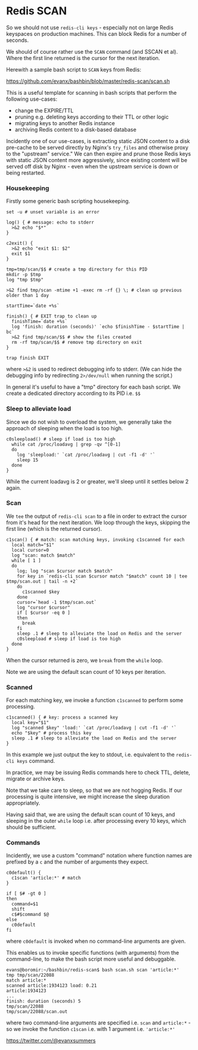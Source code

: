 
# Redis SCAN

So we should not use `redis-cli keys` - especially not on large Redis keyspaces on production machines. This can block Redis for a number of seconds.

We should of course rather use the `SCAN` command (and SSCAN et al). Where the first line returned is the cursor for the next iteration.

Herewith a sample bash script to `SCAN` keys from Redis:

https://github.com/evanx/bashbin/blob/master/redis-scan/scan.sh

This is a useful template for scanning in bash scripts that perform the following use-cases:
- change the EXPIRE/TTL
- pruning e.g. deleting keys according to their TTL or other logic
- migrating keys to another Redis instance
- archiving Redis content to a disk-based database

Incidently one of our use-cases, is extracting static JSON content to a disk pre-cache to be served directly by Nginx's `try_files` and otherwise proxy to the "upstream" service." We can then expire and prune those Redis keys with static JSON content more aggressively, since existing content will be served off disk by Nginx - even when the upstream service is down or being restarted.

### Housekeeping

Firstly some generic bash scripting housekeeping.

```shell
set -u # unset variable is an error

log() { # message: echo to stderr
  >&2 echo "$*"
}

c2exit() {
  >&2 echo "exit $1: $2"
  exit $1
}

tmp=tmp/scan/$$ # create a tmp directory for this PID
mkdir -p $tmp
log "tmp $tmp"

>&2 find tmp/scan -mtime +1 -exec rm -rf {} \; # clean up previous older than 1 day

startTime=`date +%s`

finish() { # EXIT trap to clean up
  finishTime=`date +%s`
  log 'finish: duration (seconds)' `echo $finishTime - $startTime | bc`
  >&2 find tmp/scan/$$ # show the files created
  rm -rf tmp/scan/$$ # remove tmp directory on exit
}

trap finish EXIT
```
where `>&2` is used to redirect debugging info to stderr. (We can hide the debugging info by redirecting `2>/dev/null` when running the script.)

In general it's useful to have a "tmp" directory for each bash script. We create a dedicated directory according to its PID i.e. `$$`



### Sleep to alleviate load

Since we do not wish to overload the system, we generally take the approach of sleeping when the load is too high.

```shell
c0sleepload() # sleep if load is too high
  while cat /proc/loadavg | grep -qv ^[0-1]
  do
    log 'sleepload:' `cat /proc/loadavg | cut -f1 -d' '`
    sleep 15
  done
}

```

While the current loadavg is 2 or greater, we'll sleep until it settles below 2 again.


### Scan

We `tee` the output of `redis-cli scan` to a file in order to extract the cursor from it's head for the next iteration. We loop through the keys, skipping the first line (which is the returned cursor).

```shell
c1scan() { # match: scan matching keys, invoking c1scanned for each
  local match="$1"
  local cursor=0
  log "scan: match $match"
  while [ 1 ]
  do
    log; log "scan $cursor match $match"
    for key in `redis-cli scan $cursor match "$match" count 10 | tee $tmp/scan.out | tail -n +2`
    do
      c1scanned $key
    done
    cursor=`head -1 $tmp/scan.out`
    log "cursor $cursor"
    if [ $cursor -eq 0 ]
    then
      break
    fi
    sleep .1 # sleep to alleviate the load on Redis and the server
    c0sleepload # sleep if load is too high
  done
}
```
When the cursor returned is zero, we `break` from the `while` loop.

Note we are using the default scan count of 10 keys per iteration.


### Scanned

For each matching key, we invoke a function `c1scanned` to perform some processing.

```shell
c1scanned() { # key: process a scanned key
  local key="$1"
  log "scanned $key" 'load:' `cat /proc/loadavg | cut -f1 -d' '`
  echo "$key" # process this key
  sleep .1 # sleep to alleviate the load on Redis and the server
}
```

In this example we just output the key to stdout, i.e. equivalent to the `redis-cli keys` command.

In practice, we may be issuing Redis commands here to check TTL, delete, migrate or archive keys.

Note that we take care to sleep, so that we are not hogging Redis. If our processing is quite intensive, we might increase the sleep duration appropriately.

Having said that, we are using the default scan count of 10 keys, and sleeping in the outer `while` loop i.e. after processing every 10 keys, which should be sufficient.


### Commands

Incidently, we use a custom "command" notation where function names are prefixed by a `c` and the number of arguments they expect.

```shell
c0default() {
  c1scan 'article:*' # match
}

if [ $# -gt 0 ]
then
  command=$1
  shift
  c$#$command $@
else
  c0default
fi
```
where `c0default` is invoked when no command-line arguments are given.


This enables us to invoke specific functions (with arguments) from the command-line, to make the bash script more useful and debuggable.

```shell
evans@boromir:~/bashbin/redis-scan$ bash scan.sh scan 'article:*'
tmp tmp/scan/22088
match article:*
scanned article:1934123 load: 0.21
article:1934123
...
finish: duration (seconds) 5
tmp/scan/22088
tmp/scan/22088/scan.out
```

where two command-line arguments are specified i.e. `scan` and `article:*` - so we invoke the function `c1scan` i.e. with 1 argument i.e. `'article:*'`

https://twitter.com/@evanxsummers
